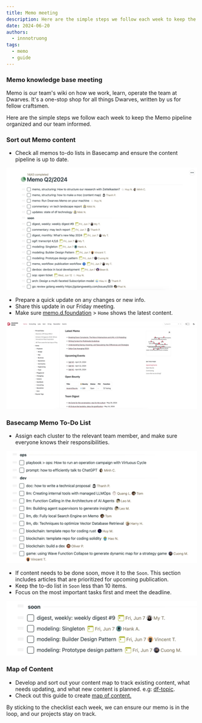 ```yaml
---
title: Memo meeting
description: Here are the simple steps we follow each week to keep the Memo content pipeline organized and our team informed.
date: 2024-06-20
authors:
  - innnotruong
tags:
  - memo
  - guide
---
```


### Memo knowledge base meeting

Memo is our team's wiki on how we work, learn, operate the team at Dwarves. It's a one-stop shop for all things Dwarves, written by us for fellow craftsmen.

Here are the simple steps we follow each week to keep the Memo pipeline organized and our team informed.

### Sort out Memo content

- Check all memos to-do lists in Basecamp and ensure the content pipeline is up to date.

![](assets/memo-knowledge-base-meeting-1.webp)

- Prepare a quick update on any changes or new info.
- Share this update in our Friday meeting.
- Make sure [memo.d.foundation](http://memo.d.foundation) > `Home` shows the latest content.

![](assets/memo-knowledge-base-meeting-2.webp)

### Basecamp Memo To-Do List

- Assign each cluster to the relevant team member, and make sure everyone knows their responsibilities.

![](assets/memo-knowledge-base-meeting-3.webp)

- If content needs to be done soon, move it to the `Soon`. This section includes articles that are prioritized for upcoming publication.
- Keep the to-do list in `Soon` less than 10 items.
- Focus on the most important tasks first and meet the deadline.

![](assets/memo-knowledge-base-meeting-4.webp)

### Map of Content

- Develop and sort out your content map to track existing content, what needs updating, and what new content is planned. e.g: [df-topic](https://docs.google.com/spreadsheets/d/1HzCwXFrWkaCQoYXaZsHnb-Qge6kJEPoSDLVRULJKREc/edit#gid=0).
- Check out this guide to create [map of content.](how-to-make-a-moc.md)

By sticking to the checklist each week, we can ensure our memo is in the loop, and our projects stay on track.

